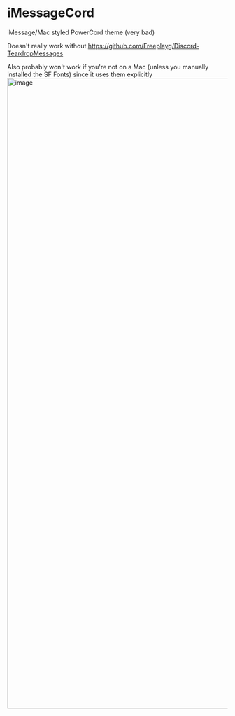 # iMessageCord
iMessage/Mac styled PowerCord theme (very bad)

Doesn't really work without https://github.com/Freeplayg/Discord-TeardropMessages

Also probably won't work if you're not on a Mac (unless you manually installed the SF Fonts) since it uses them explicitly
<img width="1440" alt="image" src="https://user-images.githubusercontent.com/54189319/143954278-56e5b6f3-c41a-4e87-a2e9-60aec3c498cf.png">
